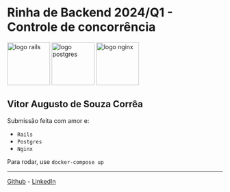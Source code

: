 # Rinha de Backend 2024/Q1 - Controle de concorrência

<img src="https://upload.wikimedia.org/wikipedia/commons/thumb/6/62/Ruby_On_Rails_Logo.svg/240px-Ruby_On_Rails_Logo.svg.png" alt="logo rails" width="100" height="auto">
<img src="https://upload.wikimedia.org/wikipedia/commons/2/29/Postgresql_elephant.svg" alt="logo postgres" width="100" height="auto">
<img src="https://upload.wikimedia.org/wikipedia/commons/c/c5/Nginx_logo.svg" alt="logo nginx" width="100" height="auto">

## Vitor Augusto de Souza Corrêa

Submissão feita com amor e:
- `Rails`
- `Postgres`
- `Nginx`

Para rodar, use `docker-compose up`

_________________

[Github](https://github.com/vitorascorrea) - [LinkedIn](https://www.linkedin.com/in/vitorascorrea/)


